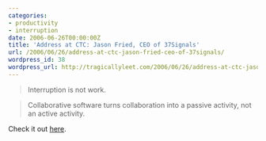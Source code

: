 ```yaml
---
categories:
- productivity
- interruption
date: 2006-06-26T00:00:00Z
title: 'Address at CTC: Jason Fried, CEO of 37Signals'
url: /2006/06/26/address-at-ctc-jason-fried-ceo-of-37signals/
wordpress_id: 38
wordpress_url: http://tragicallyleet.com/2006/06/26/address-at-ctc-jason-fried-ceo-of-37signals/
---
```


> Interruption is not work.

> Collaborative software turns collaboration into a passive activity, not an active activity.

Check it out [here](http://www.collaborationloop.com/blogs/ctc-2006-jason-fried-2.htm).

